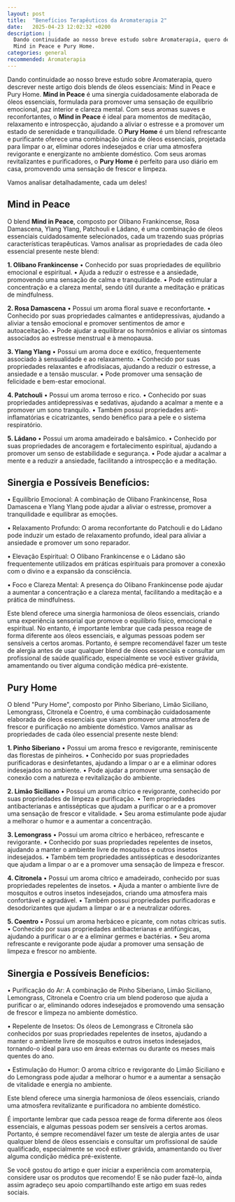 ```yaml
---
layout: post
title:  "Benefícios Terapêuticos da Aromaterapia 2"
date:   2025-04-23 12:02:32 +0200
description: |
  Dando continuidade ao nosso breve estudo sobre Aromaterapia, quero descrever neste artigo dois blends de óleos essenciais: 
  Mind in Peace e Pury Home.
categories: general
recommended: Aromaterapia
---
```


Dando continuidade ao nosso breve estudo sobre Aromaterapia, quero descrever neste artigo dois blends de óleos essenciais: 
Mind in Peace e Pury Home.
**Mind in Peace** é uma sinergia cuidadosamente elaborada de óleos essenciais, formulada para promover uma sensação de equilíbrio 
emocional, paz interior e clareza mental. Com seus aromas suaves e reconfortantes, o **Mind in Peace** é ideal para momentos de 
meditação, relaxamento e introspecção, ajudando a aliviar o estresse e a promover um estado de serenidade e tranquilidade.
O **Pury Home** é um blend refrescante e purificante oferece uma combinação única de óleos essenciais, projetada para limpar o ar, 
eliminar odores indesejados e criar uma atmosfera revigorante e energizante no ambiente doméstico. Com seus aromas revitalizantes 
e purificadores, o **Pury Home** é perfeito para uso diário em casa, promovendo uma sensação de frescor e limpeza.

Vamos analisar detalhadamente, cada um deles!

## Mind in Peace

O blend **Mind in Peace**, composto por Olibano Frankincense, Rosa Damascena, Ylang Ylang, Patchouli e Ládano, é uma combinação de 
óleos essenciais cuidadosamente selecionados, cada um trazendo suas próprias características terapêuticas. Vamos analisar as 
propriedades de cada óleo essencial presente neste blend:

**1.	Olibano Frankincense**
•	Conhecido por suas propriedades de equilíbrio emocional e espiritual.
•	Ajuda a reduzir o estresse e a ansiedade, promovendo uma sensação de calma e tranquilidade.
•	Pode estimular a concentração e a clareza mental, sendo útil durante a meditação e práticas de mindfulness.

**2.	Rosa Damascena**
•	Possui um aroma floral suave e reconfortante.
•	Conhecido por suas propriedades calmantes e antidepressivas, ajudando a aliviar a tensão emocional e promover 
sentimentos de amor e autoaceitação.
•	Pode ajudar a equilibrar os hormônios e aliviar os sintomas associados ao estresse menstrual e à menopausa.

**3.	Ylang Ylang**
•	Possui um aroma doce e exótico, frequentemente associado à sensualidade e ao relaxamento.
•	Conhecido por suas propriedades relaxantes e afrodisíacas, ajudando a reduzir o estresse, a ansiedade e a tensão muscular.
•	Pode promover uma sensação de felicidade e bem-estar emocional.

**4.	Patchouli**
•	Possui um aroma terroso e rico.
•	Conhecido por suas propriedades antidepressivas e sedativas, ajudando a acalmar a mente e a promover um sono tranquilo.
•	Também possui propriedades anti-inflamatórias e cicatrizantes, sendo benéfico para a pele e o sistema respiratório.

**5.	Ládano**
•	Possui um aroma amadeirado e balsâmico.
•	Conhecido por suas propriedades de ancoragem e fortalecimento espiritual, ajudando a promover um senso de estabilidade e segurança.
•	Pode ajudar a acalmar a mente e a reduzir a ansiedade, facilitando a introspecção e a meditação.

## Sinergia e Possíveis Benefícios:

•	Equilíbrio Emocional: A combinação de Olibano Frankincense, Rosa Damascena e Ylang Ylang pode ajudar a aliviar o estresse, promover 
  a tranquilidade e equilibrar as emoções.
  
•	Relaxamento Profundo: O aroma reconfortante do Patchouli e do Ládano pode induzir um estado de relaxamento profundo, ideal para 
  aliviar a ansiedade e promover um sono reparador.
  
•	Elevação Espiritual: O Olibano Frankincense e o Ládano são frequentemente utilizados em práticas espirituais para promover a conexão 
  com o divino e a expansão da consciência.
  
•	Foco e Clareza Mental: A presença do Olibano Frankincense pode ajudar a aumentar a concentração e a clareza mental, facilitando a meditação 
  e a prática de mindfulness.
  
Este blend oferece uma sinergia harmoniosa de óleos essenciais, criando uma experiência sensorial que promove o equilíbrio físico, 
emocional e espiritual. No entanto, é importante lembrar que cada pessoa reage de forma diferente aos óleos essenciais, e algumas 
pessoas podem ser sensíveis a certos aromas. Portanto, é sempre recomendável fazer um teste de alergia antes de usar qualquer blend 
de óleos essenciais e consultar um profissional de saúde qualificado, especialmente se você estiver grávida, amamentando ou tiver alguma 
condição médica pré-existente.

## Pury Home

O blend "Pury Home", composto por Pinho Siberiano, Limão Siciliano, Lemongrass, Citronela e Coentro, é uma combinação cuidadosamente 
elaborada de óleos essenciais que visam promover uma atmosfera de frescor e purificação no ambiente doméstico. Vamos analisar as propriedades 
de cada óleo essencial presente neste blend:

**1.	Pinho Siberiano**
•	Possui um aroma fresco e revigorante, reminiscente das florestas de pinheiros.
•	Conhecido por suas propriedades purificadoras e desinfetantes, ajudando a limpar o ar e a eliminar odores indesejados no ambiente.
•	Pode ajudar a promover uma sensação de conexão com a natureza e revitalização do ambiente.

**2.	Limão Siciliano**
•	Possui um aroma cítrico e revigorante, conhecido por suas propriedades de limpeza e purificação.
•	Tem propriedades antibacterianas e antissépticas que ajudam a purificar o ar e a promover uma sensação de frescor e vitalidade.
•	Seu aroma estimulante pode ajudar a melhorar o humor e a aumentar a concentração.

**3.	Lemongrass**
•	Possui um aroma cítrico e herbáceo, refrescante e revigorante.
•	Conhecido por suas propriedades repelentes de insetos, ajudando a manter o ambiente livre de mosquitos e outros insetos indesejados.
•	Também tem propriedades antissépticas e desodorizantes que ajudam a limpar o ar e a promover uma sensação de limpeza e frescor.

**4.	Citronela**
•	Possui um aroma cítrico e amadeirado, conhecido por suas propriedades repelentes de insetos.
•	Ajuda a manter o ambiente livre de mosquitos e outros insetos indesejados, criando uma atmosfera mais confortável e agradável.
•	Também possui propriedades purificadoras e desodorizantes que ajudam a limpar o ar e a neutralizar odores.

**5.	Coentro**
•	Possui um aroma herbáceo e picante, com notas cítricas sutis.
•	Conhecido por suas propriedades antibacterianas e antifúngicas, ajudando a purificar o ar e a eliminar germes e bactérias.
•	Seu aroma refrescante e revigorante pode ajudar a promover uma sensação de limpeza e frescor no ambiente.

## Sinergia e Possíveis Benefícios:

•	Purificação do Ar: A combinação de Pinho Siberiano, Limão Siciliano, Lemongrass, Citronela e Coentro cria um blend poderoso que 
  ajuda a purificar o ar, eliminando odores indesejados e promovendo uma sensação de frescor e limpeza no ambiente doméstico.
  
•	Repelente de Insetos: Os óleos de Lemongrass e Citronela são conhecidos por suas propriedades repelentes de insetos, ajudando a 
  manter o ambiente livre de mosquitos e outros insetos indesejados, tornando-o ideal para uso em áreas externas ou durante os meses 
  mais quentes do ano.
  
•	Estimulação do Humor: O aroma cítrico e revigorante do Limão Siciliano e do Lemongrass pode ajudar a melhorar o humor e a aumentar a 
  sensação de vitalidade e energia no ambiente.

  
Este blend oferece uma sinergia harmoniosa de óleos essenciais, criando uma atmosfera revitalizante e purificadora no ambiente doméstico. 

É importante lembrar que cada pessoa reage de forma diferente aos óleos essenciais, e algumas pessoas podem ser sensíveis a 
certos aromas. Portanto, é sempre recomendável fazer um teste de alergia antes de usar qualquer blend de óleos essenciais e consultar 
um profissional de saúde qualificado, especialmente se você estiver grávida, amamentando ou tiver alguma condição médica pré-existente.

Se você gostou do artigo e quer iniciar a experiência com aromaterpia, considere usar os produtos que recomendo! E se não puder fazê-lo, ainda assim agradeço seu apoio compartilhando este artigo em suas redes sociais.

